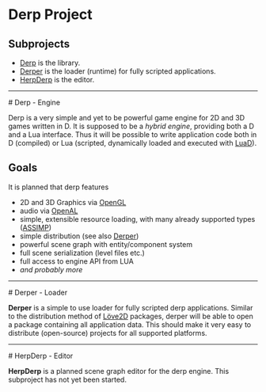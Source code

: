 # Derp Project

## Subprojects

* [Derp](#derp) is the library.
* [Derper](#derper) is the loader (runtime) for fully scripted applications.
* [HerpDerp](#herpderp) is the editor.

---
<a name="derp">
# Derp - Engine

Derp is a very simple and yet to be powerful game engine for 2D and 3D games written in D. It is supposed to be a *hybrid engine*, providing both a D and a Lua interface. Thus it will be possible to write application code both in D (compiled) or Lua (scripted, dynamically loaded and executed with [LuaD](https://github.com/jakobovrum/LuaD/)).

## Goals

It is planned that derp features

- 2D and 3D Graphics via [OpenGL](http://www.opengl.org/)
- audio via [OpenAL](http://openal.org/)
- simple, extensible resource loading, with many already supported types ([ASSIMP](http://assimp.sourceforge.net/))
- simple distribution (see also [Derper](#derper))
- powerful scene graph with entity/component system
- full scene serialization (level files etc.)
- full access to engine API from LUA
- *and probably more*

---
<a name="derper">
# Derper - Loader

**Derper** is a simple to use loader for fully scripted derp applications. Similar to the distribution method of [Löve2D](http://love2d.org) packages, derper will be able to open a package containing all application data. This should make it very easy to distribute (open-source) projects for all supported platforms.

---
<a name="herpderp">
# HerpDerp - Editor

**HerpDerp** is a planned scene graph editor for the derp engine. This subproject has not yet been started.
